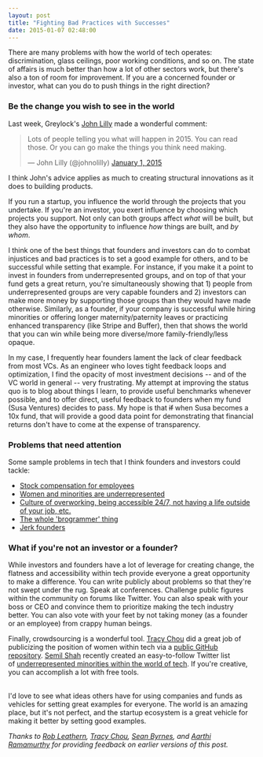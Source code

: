 ```yaml
---
layout: post
title: "Fighting Bad Practices with Successes"
date: 2015-01-07 02:48:00
---
```


There are many problems with how the world of tech operates: discrimination, glass ceilings, poor working conditions, and so on. The state of affairs is much better than how a lot of other sectors work, but there's also a ton of room for improvement. If you are a concerned founder or investor, what can you do to push things in the right direction?  

### Be the change you wish to see in the world

Last week, Greylock's <a href="http://www.greylock.com/teams/14-John-Lilly" target="_blank">John Lilly</a> made a wonderful comment:

<blockquote class="twitter-tweet" lang="en"><p>Lots of people telling you what will happen in 2015. You can read those. Or you can go make the things you think need making.</p>&mdash; John Lilly (@johnolilly) <a href="https://twitter.com/johnolilly/status/550758483771928576">January 1, 2015</a></blockquote>
<script async src="http://platform.twitter.com/widgets.js" charset="utf-8"></script>

I think John's advice applies as much to creating structural innovations as it does to building products.

If you run a startup, you influence the world through the projects that you undertake. If you're an investor, you exert influence by choosing which projects you support. Not only can both groups affect _what_ will be built, but they also have the opportunity to influence _how_ things are built, and _by whom_.

I think one of the best things that founders and investors can do to combat injustices and bad practices is to set a good example for others, and to be successful while setting that example. For instance, if you make it a point to invest in founders from underrepresented groups, and on top of that your fund gets a great return, you're simultaneously showing that 1) people from underrepresented groups are very capable founders and 2) investors can make more money by supporting those groups than they would have made otherwise. Similarly, as a founder, if your company is successful while hiring minorities or offering longer maternity/paternity leaves or practicing enhanced transparency (like Stripe and Buffer), then that shows the world that you can win while being more diverse/more family-friendly/less opaque.

In my case, I frequently hear founders lament the lack of clear feedback from most VCs. As an engineer who loves tight feedback loops and optimization, I find the opacity of most investment decisions -- and of the VC world in general -- very frustrating. My attempt at improving the status quo is to blog about things I learn, to provide useful benchmarks whenever possible, and to offer direct, useful feedback to founders when my fund (Susa Ventures) decides to pass. My hope is that <span style="text-decoration: line-through;">if</span> when Susa becomes a 10x fund, that will provide a good data point for demonstrating that financial returns don't have to come at the expense of transparency.

### Problems that need attention

Some sample problems in tech that I think founders and investors could tackle:

- <a href="http://blog.samaltman.com/employee-equity" target="_blank">Stock compensation for employees</a>
- <a href="http://www.vogue.com/4537369/pinterest-tracy-chou-silicon-valley/" target="_blank">Women and minorities are underrepresented</a>
- <a href="https://keen.io/blog/103052402741/how-the-culture-of-overwork-is-killing-entrepreneurs" target="_blank">Culture of overworking, being accessible 24/7, not having a life outside of your job, etc.</a>
- <a href="http://www.cnn.com/2012/05/07/tech/web/brogrammers/" target="_blank">The whole 'brogrammer' thing</a>
- <a href="http://www.businessinsider.com/asshole-ceos-startup-founders-and-success-2014-11" target="_blank">Jerk founders</a>

### What if you're not an investor or a founder?

While investors and founders have a lot of leverage for creating change, the flatness and accessibility within tech provide everyone a great opportunity to make a difference. You can write publicly about problems so that they're not swept under the rug. Speak at conferences. Challenge public figures within the community on forums like Twitter. You can also speak with your boss or CEO and convince them to prioritize making the tech industry better. You can also vote with your feet by not taking money (as a founder or an employee) from crappy human beings.

Finally, crowdsourcing is a wonderful tool. <a href="https://twitter.com/triketora" target="_blank">Tracy Chou</a> did a great job of publicizing the position of women within tech via a <a href="https://medium.com/@triketora/where-are-the-numbers-cb997a57252" target="_blank">public GitHub repository</a>. <a href="https://twitter.com/semil" target="_blank">Semil Shah</a> recently created an easy-to-follow Twitter list of <a href="https://twitter.com/semil/lists/urm" target="_blank">underrepresented minorities within the world of tech</a>. If you're creative, you can accomplish a lot with free tools.  

<br>
I'd love to see what ideas others have for using companies and funds as vehicles for setting great examples for everyone. The world is an amazing place, but it's not perfect, and the startup ecosystem is a great vehicle for making it better by setting good examples.

<i>Thanks to <a href="https://twitter.com/robleathern" target="_blank">Rob Leathern</a>, <a href="https://twitter.com/triketora" target="_blank">Tracy Chou</a>, <a href="https://twitter.com/sbyrnes" target="_blank">Sean Byrnes</a>, and <a href="https://twitter.com/aarthir" target="_blank">Aarthi Ramamurthy</a> for providing feedback on earlier versions of this post.</i>